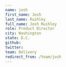 ```yaml
---
name: josh
first_name: Josh
last_name: Ruihley
full_name: Josh Ruihley
role: Product Director
city: Washington
state: D.C.
github: 
twitter: 
team: Delivery
redirect_from: /team/josh
---
```

